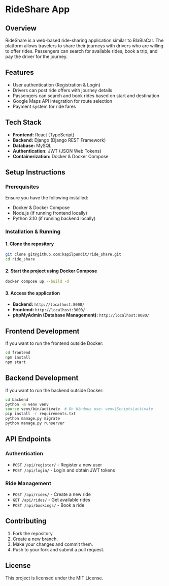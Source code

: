 # RideShare App

## Overview
RideShare is a web-based ride-sharing application similar to BlaBlaCar. The platform allows travelers to share their journeys with drivers who are willing to offer rides. Passengers can search for available rides, book a trip, and pay the driver for the journey.

## Features
- User authentication (Registration & Login)
- Drivers can post ride offers with journey details
- Passengers can search and book rides based on start and destination
- Google Maps API integration for route selection
- Payment system for ride fares

## Tech Stack
- **Frontend:** React (TypeScript)
- **Backend:** Django (Django REST Framework)
- **Database:** MySQL
- **Authentication:** JWT (JSON Web Tokens)
- **Containerization:** Docker & Docker Compose

## Setup Instructions

### **Prerequisites**
Ensure you have the following installed:
- Docker & Docker Compose
- Node.js (if running frontend locally)
- Python 3.10 (if running backend locally)

### **Installation & Running**
#### **1. Clone the repository**
```sh
git clone git@github.com:kapilpundit/ride_share.git
cd ride_share
```

#### **2. Start the project using Docker Compose**
```sh
docker compose up --build -d
```

#### **3. Access the application**
- **Backend:** `http://localhost:8000/`
- **Frontend:** `http://localhost:3000/`
- **phpMyAdmin (Database Management):** `http://localhost:8080/`

## **Frontend Development**
If you want to run the frontend outside Docker:
```sh
cd frontend
npm install
npm start
```

## **Backend Development**
If you want to run the backend outside Docker:
```sh
cd backend
python -m venv venv
source venv/bin/activate  # On Windows use: venv\Scripts\activate
pip install -r requirements.txt
python manage.py migrate
python manage.py runserver
```

## API Endpoints
### **Authentication**
- `POST /api/register/` - Register a new user
- `POST /api/login/` - Login and obtain JWT tokens

### **Ride Management**
- `POST /api/rides/` - Create a new ride
- `GET /api/rides/` - Get available rides
- `POST /api/bookings/` - Book a ride

## **Contributing**
1. Fork the repository.
2. Create a new branch.
3. Make your changes and commit them.
4. Push to your fork and submit a pull request.

## **License**
This project is licensed under the MIT License.

